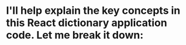 # I'll help explain the key concepts in this React dictionary application code. Let me break it down:

